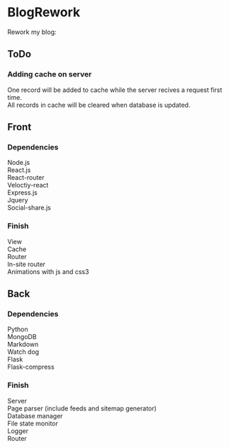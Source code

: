 # BlogRework

Rework my blog:  

## ToDo

### Adding cache on server

One record will be added to cache while the server recives a request first time.  
All records in cache will be cleared when database is updated.

## Front

### Dependencies

Node.js  
React.js  
React-router  
Veloctiy-react  
Express.js   
Jquery  
Social-share.js

### Finish

View  
Cache  
Router  
In-site router  
Animations with js and css3

## Back

### Dependencies

Python  
MongoDB  
Markdown  
Watch dog  
Flask  
Flask-compress

### Finish

Server  
Page parser (include feeds and sitemap generator)  
Database manager  
File state monitor  
Logger  
Router  